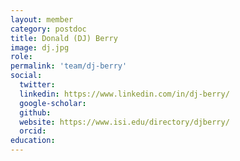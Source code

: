 ```yaml
---
layout: member
category: postdoc
title: Donald (DJ) Berry
image: dj.jpg
role: 
permalink: 'team/dj-berry'
social:
  twitter: 
  linkedin: https://www.linkedin.com/in/dj-berry/
  google-scholar: 
  github: 
  website: https://www.isi.edu/directory/djberry/
  orcid:
education:
---
```



